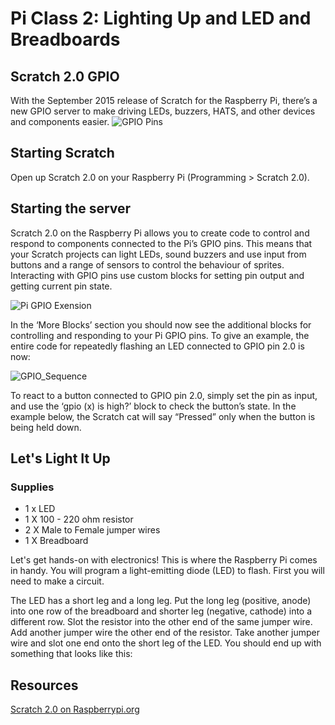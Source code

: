 # Pi Class 2: Lighting Up and LED and Breadboards
## Scratch 2.0 GPIO

With the September 2015 release of Scratch for the Raspberry Pi,  there’s a new GPIO server to make driving LEDs, buzzers, HATS, and other devices and components easier.
![GPIO Pins](https://i.stack.imgur.com/yWGmW.png)
## Starting Scratch
Open up Scratch 2.0 on your Raspberry Pi (Programming > Scratch 2.0).

## Starting the server
Scratch 2.0 on the Raspberry Pi allows you to create code to control and respond to components connected to the Pi’s GPIO pins. This means that your Scratch projects can light LEDs, sound buzzers and use input from buttons and a range of sensors to control the behaviour of sprites. Interacting with GPIO pins use custom blocks for setting pin output and getting current pin state.

![Pi GPIO Exension](https://www.raspberrypi.org/app/uploads/2017/06/extension.png)

In the ‘More Blocks’ section you should now see the additional blocks for controlling and responding to your Pi GPIO pins. To give an example, the entire code for repeatedly flashing an LED connected to GPIO pin 2.0 is now:

![GPIO_Sequence](https://www.raspberrypi.org/app/uploads/2017/06/led.png)

To react to a button connected to GPIO pin 2.0, simply set the pin as input, and use the ‘gpio (x) is high?’ block to check the button’s state. In the example below, the Scratch cat will say “Pressed” only when the button is being held down.

## Let's Light It Up
### Supplies
- 1 x LED
- 1 X 100 - 220 ohm resistor
- 2 X Male to Female jumper wires
- 1 X Breadboard

Let's get hands-on with electronics! This is where the Raspberry Pi comes in handy. You will program a light-emitting diode (LED) to flash. First you will need to make a circuit.

The LED has a short leg and a long leg. Put the long leg (positive, anode) into one row of the breadboard and shorter leg (negative, cathode) into a different row. Slot the resistor into the other end of the same jumper wire. Add another jumper wire the other end of the resistor. Take another jumper wire and slot one end onto the short leg of the LED. You should end up with something that looks like this:

## Resources
[Scratch 2.0 on Raspberrypi.org](https://www.raspberrypi.org/blog/scratch-2-raspberry-pi/)
